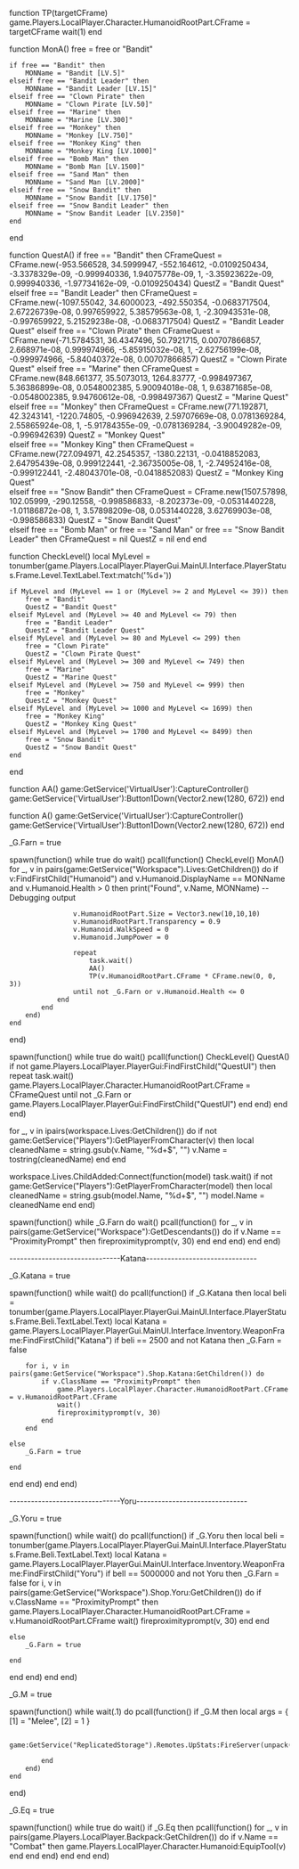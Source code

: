 function TP(targetCFrame)
    game.Players.LocalPlayer.Character.HumanoidRootPart.CFrame = targetCFrame
    wait(1)
end

function MonA()
	free = free or "Bandit"

	if free == "Bandit" then
		MONName = "Bandit [LV.5]"
	elseif free == "Bandit Leader" then
		MONName = "Bandit Leader [LV.15]"
	elseif free == "Clown Pirate" then
		MONName = "Clown Pirate [LV.50]"
	elseif free == "Marine" then
		MONName = "Marine [LV.300]"
	elseif free == "Monkey" then
		MONName = "Monkey [LV.750]"
	elseif free == "Monkey King" then
		MONName = "Monkey King [LV.1000]"
	elseif free == "Bomb Man" then
		MONName = "Bomb Man [LV.1500]"
	elseif free == "Sand Man" then
		MONName = "Sand Man [LV.2000]"
	elseif free == "Snow Bandit" then
		MONName = "Snow Bandit [LV.1750]"
	elseif free == "Snow Bandit Leader" then
		MONName = "Snow Bandit Leader [LV.2350]"
	end
end




function QuestA()
	if free == "Bandit" then
		CFrameQuest = CFrame.new(-953.566528, 34.5999947, -552.164612, -0.0109250434, -3.3378329e-09, -0.999940336, 1.94075778e-09, 1, -3.35923622e-09, 0.999940336, -1.97734162e-09, -0.0109250434)
		QuestZ = "Bandit Quest"
	elseif free == "Bandit Leader" then
		CFrameQuest = CFrame.new(-1097.55042, 34.6000023, -492.550354, -0.0683717504, 2.67226739e-08, 0.997659922, 5.38579563e-08, 1, -2.30943531e-08, -0.997659922, 5.21529238e-08, -0.0683717504)
		QuestZ = "Bandit Leader Quest"
	elseif free == "Clown Pirate" then
		CFrameQuest = CFrame.new(-71.5784531, 36.4347496, 50.7921715, 0.00707866857, 2.668971e-08, 0.999974966, -5.85915032e-08, 1, -2.62756199e-08, -0.999974966, -5.84040372e-08, 0.00707866857)
		QuestZ = "Clown Pirate Quest"
	elseif free == "Marine" then
		CFrameQuest = CFrame.new(848.661377, 35.5073013, 1264.83777, -0.998497367, 5.36386899e-08, 0.0548002385, 5.90094018e-08, 1, 9.63871685e-08, -0.0548002385, 9.94760612e-08, -0.998497367)
		QuestZ = "Marine Quest" 
	elseif free == "Monkey" then
		CFrameQuest = CFrame.new(771.192871, 42.3243141, -1220.74805, -0.996942639, 2.59707669e-08, 0.0781369284, 2.55865924e-08, 1, -5.91784355e-09, -0.0781369284, -3.90049282e-09, -0.996942639)
		QuestZ = "Monkey Quest"  
	elseif free == "Monkey King" then
		CFrameQuest = CFrame.new(727.094971, 42.2545357, -1380.22131, -0.0418852083, 2.64795439e-08, 0.999122441, -2.36735005e-08, 1, -2.74952416e-08, -0.999122441, -2.48043701e-08, -0.0418852083)
		QuestZ = "Monkey King Quest"  
	elseif free == "Snow Bandit" then
		CFrameQuest = CFrame.new(1507.57898, 102.05999, -290.12558, -0.998586833, -8.202373e-09, -0.0531440228, -1.01186872e-08, 1, 3.57898209e-08, 0.0531440228, 3.62769903e-08, -0.998586833)
		QuestZ = "Snow Bandit Quest"  
	elseif free == "Bomb Man" or free == "Sand Man" or free == "Snow Bandit Leader" then
		CFrameQuest = nil
		QuestZ = nil
	end
end

function CheckLevel()
    local MyLevel = tonumber(game.Players.LocalPlayer.PlayerGui.MainUI.Interface.PlayerStatus.Frame.Level.TextLabel.Text:match('%d+'))
    
    if MyLevel and (MyLevel == 1 or (MyLevel >= 2 and MyLevel <= 39)) then
        free = "Bandit"
        QuestZ = "Bandit Quest"
    elseif MyLevel and (MyLevel >= 40 and MyLevel <= 79) then
        free = "Bandit Leader"
        QuestZ = "Bandit Leader Quest"
    elseif MyLevel and (MyLevel >= 80 and MyLevel <= 299) then
        free = "Clown Pirate"
        QuestZ = "Clown Pirate Quest"
    elseif MyLevel and (MyLevel >= 300 and MyLevel <= 749) then
        free = "Marine"
        QuestZ = "Marine Quest"
    elseif MyLevel and (MyLevel >= 750 and MyLevel <= 999) then
        free = "Monkey"
        QuestZ = "Monkey Quest"
    elseif MyLevel and (MyLevel >= 1000 and MyLevel <= 1699) then
        free = "Monkey King"
        QuestZ = "Monkey King Quest"
    elseif MyLevel and (MyLevel >= 1700 and MyLevel <= 8499) then
        free = "Snow Bandit"
        QuestZ = "Snow Bandit Quest"
    end
end

function AA()
	game:GetService('VirtualUser'):CaptureController()
	game:GetService('VirtualUser'):Button1Down(Vector2.new(1280, 672))
end

function A()
	game:GetService('VirtualUser'):CaptureController()
	game:GetService('VirtualUser'):Button1Down(Vector2.new(1280, 672))
end

_G.Farn = true

spawn(function()
    while true do
        wait()
        pcall(function()
            CheckLevel()
            MonA()
            for _, v in pairs(game:GetService("Workspace").Lives:GetChildren()) do
                if v:FindFirstChild("Humanoid") and v.Humanoid.DisplayName == MONName and v.Humanoid.Health > 0 then
                    print("Found", v.Name, MONName)  -- Debugging output

                    v.HumanoidRootPart.Size = Vector3.new(10,10,10)
                    v.HumanoidRootPart.Transparency = 0.9
                    v.Humanoid.WalkSpeed = 0
                    v.Humanoid.JumpPower = 0

                    repeat
                        task.wait()
                        AA()
                        TP(v.HumanoidRootPart.CFrame * CFrame.new(0, 0, 3))
                    until not _G.Farn or v.Humanoid.Health <= 0
                end
            end
        end)
    end
end)

spawn(function()
	while true do
		wait()
		pcall(function()
			CheckLevel()
			QuestA()
			if not game.Players.LocalPlayer.PlayerGui:FindFirstChild("QuestUI") then
				repeat
					task.wait()
					game.Players.LocalPlayer.Character.HumanoidRootPart.CFrame = CFrameQuest
				until not _G.Farn or game.Players.LocalPlayer.PlayerGui:FindFirstChild("QuestUI")
			end
		end)
	end
end)

for _, v in ipairs(workspace.Lives:GetChildren()) do
	if not game:GetService("Players"):GetPlayerFromCharacter(v) then
		local cleanedName = string.gsub(v.Name, "%d+$", "")
		v.Name = tostring(cleanedName)
	end
end

workspace.Lives.ChildAdded:Connect(function(model)
	task.wait()
	if not game:GetService("Players"):GetPlayerFromCharacter(model) then
		local cleanedName = string.gsub(model.Name, "%d+$", "")
		model.Name = cleanedName
	end
end)

spawn(function()
	while _G.Farn do
		wait()
		pcall(function()
			for _, v in pairs(game:GetService("Workspace"):GetDescendants()) do
				if v.Name == "ProximityPrompt" then
					fireproximityprompt(v, 30)
				end
			end
		end)
	end
end)

-------------------------------Katana-------------------------------

_G.Katana = true

spawn(function()
	while wait() do
		pcall(function()
			if _G.Katana then
				local beli = tonumber(game.Players.LocalPlayer.PlayerGui.MainUI.Interface.PlayerStatus.Frame.Beli.TextLabel.Text) 
				local Katana = game.Players.LocalPlayer.PlayerGui.MainUI.Interface.Inventory.WeaponFrame:FindFirstChild("Katana")
	if beli == 2500 and not Katana then
		_G.Farn = false 

		for i, v in pairs(game:GetService("Workspace").Shop.Katana:GetChildren()) do
			if v.ClassName == "ProximityPrompt" then
				game.Players.LocalPlayer.Character.HumanoidRootPart.CFrame = v.HumanoidRootPart.CFrame
				wait()
				fireproximityprompt(v, 30)
			end
		end

	else
		_G.Farn = true 

	end
end
end)
end
end)

-------------------------------Yoru-------------------------------

_G.Yoru = true

spawn(function()
	while wait() do
		pcall(function()
			if _G.Yoru then
				local beli = tonumber(game.Players.LocalPlayer.PlayerGui.MainUI.Interface.PlayerStatus.Frame.Beli.TextLabel.Text)
				local Katana = game.Players.LocalPlayer.PlayerGui.MainUI.Interface.Inventory.WeaponFrame:FindFirstChild("Yoru")
	if bell == 5000000 and not Yoru then
		_G.Farn = false
		for i, v in pairs(game:GetService("Workspace").Shop.Yoru:GetChildren()) do
			if v.ClassName == "ProximityPrompt" then
				game.Players.LocalPlayer.Character.HumanoidRootPart.CFrame = v.HumanoidRootPart.CFrame
				wait()
				fireproximityprompt(v, 30)
			end
		end

	else
		_G.Farn = true 

	end
end
end)
end
end)


_G.M = true

spawn(function()
	while wait(.1) do
		pcall(function()
			if _G.M then
				local args = {
					[1] = "Melee",
					[2] = 1
				}

				game:GetService("ReplicatedStorage").Remotes.UpStats:FireServer(unpack(args))

			end
		end)
	end
end)

_G.Eq = true

spawn(function()
	while true do
		wait()
		if _G.Eq then
			pcall(function()
				for _, v in pairs(game.Players.LocalPlayer.Backpack:GetChildren()) do
					if v.Name == "Combat" then
						game.Players.LocalPlayer.Character.Humanoid:EquipTool(v)
					end
				end
			end)
		end
	end
end)
